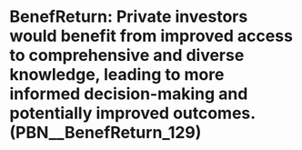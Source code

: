 # BenefReturn: __Private investors would benefit from improved access to comprehensive and diverse knowledge, leading to more informed decision-making and potentially improved outcomes.__ (PBN__BenefReturn_129)

